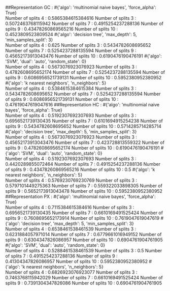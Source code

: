 ##Representation GC :
#{'algo': 'multinomial naive bayes', 'force_alpha': True}  
Number of splits 4 :
0.5865384615384616
Number of splits 3 :
0.5072463768115942
Number of splits 7 :
0.4915254237288136
Number of splits 9 :
0.43478260869565216
Number of splits 10 :
0.4523809523809524
#{'algo': 'decision tree', 'max_depth': 5, 'min_samples_split': 3}  
Number of splits 4 :
0.625
Number of splits 3 :
0.5434782608695652
Number of splits 7 :
0.5254237288135594
Number of splits 9 :
0.45652173913043476
Number of splits 10 :
0.6190476190476191
#{'algo': 'SVM', 'dual': 'auto', 'random_state': 0}  
Number of splits 4 :
0.5673076923076923
Number of splits 3 :
0.4782608695652174
Number of splits 7 :
0.5254237288135594
Number of splits 9 :
0.6086956521739131
Number of splits 10 :
0.5952380952380952
#{'algo': 'k nearest neighbors', 'n_neighbors': 5}  
Number of splits 4 :
0.5384615384615384
Number of splits 3 :
0.5434782608695652
Number of splits 7 :
0.5254237288135594
Number of splits 9 :
0.6086956521739131
Number of splits 10 :
0.47619047619047616
##Representation HC :
#{'algo': 'multinomial naive bayes', 'force_alpha': True}  
Number of splits 4 :
0.5192307692307693
Number of splits 3 :
0.6956521739130435
Number of splits 7 :
0.6101694915254238
Number of splits 9 :
0.5434782608695652
Number of splits 10 :
0.5714285714285714
#{'algo': 'decision tree', 'max_depth': 5, 'min_samples_split': 3}  
Number of splits 4 :
0.5673076923076923
Number of splits 3 :
0.45652173913043476
Number of splits 7 :
0.423728813559322
Number of splits 9 :
0.4782608695652174
Number of splits 10 :
0.6190476190476191
#{'algo': 'SVM', 'dual': 'auto', 'random_state': 0}  
Number of splits 4 :
0.5192307692307693
Number of splits 3 :
0.4420289855072464
Number of splits 7 :
0.4915254237288136
Number of splits 9 :
0.43478260869565216
Number of splits 10 :
0.5
#{'algo': 'k nearest neighbors', 'n_neighbors': 5}  
Number of splits 4 :
0.5769230769230769
Number of splits 3 :
0.5797101449275363
Number of splits 7 :
0.559322033898305
Number of splits 9 :
0.5652173913043478
Number of splits 10 :
0.5952380952380952
##Representation PX :
#{'algo': 'multinomial naive bayes', 'force_alpha': True}  
Number of splits 4 :
0.7115384615384616
Number of splits 3 :
0.6956521739130435
Number of splits 7 :
0.6610169491525424
Number of splits 9 :
0.7608695652173914
Number of splits 10 :
0.7619047619047619
#{'algo': 'decision tree', 'max_depth': 5, 'min_samples_split': 3}  
Number of splits 4 :
0.6538461538461539
Number of splits 3 :
0.6231884057971014
Number of splits 7 :
0.6779661016949152
Number of splits 9 :
0.6304347826086957
Number of splits 10 :
0.6904761904761905
#{'algo': 'SVM', 'dual': 'auto', 'random_state': 0}  
Number of splits 4 :
0.5288461538461539
Number of splits 3 :
0.5
Number of splits 7 :
0.4915254237288136
Number of splits 9 :
0.41304347826086957
Number of splits 10 :
0.5952380952380952
#{'algo': 'k nearest neighbors', 'n_neighbors': 5}  
Number of splits 4 :
0.6826923076923077
Number of splits 3 :
0.7463768115942029
Number of splits 7 :
0.6610169491525424
Number of splits 9 :
0.7391304347826086
Number of splits 10 :
0.6904761904761905
